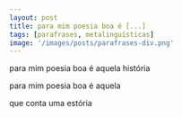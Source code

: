 ```yaml
---
layout: post
title: para mim poesia boa é [...]
tags: [parafrases, metalinguísticas]
image: '/images/posts/parafrases-div.png'
---
```


para mim poesia boa é aquela história

para mim poesia boa é aquela

que conta uma estória
